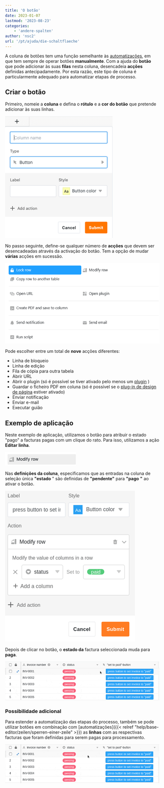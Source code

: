 ```yaml
---
title: 'O botão'
date: 2023-01-07
lastmod: '2023-08-23'
categories:
    - 'andere-spalten'
author: 'nsc2'
url: '/pt/ajuda/die-schaltflaeche'
---
```


A coluna de botões tem uma função semelhante às [automatizações](https://seatable.io/pt/docs/arbeiten-mit-automationen/anlegen-einer-automation/), em que tem sempre de operar botões **manualmente**. Com a ajuda do **botão** que pode adicionar às suas **filas** nesta coluna, desencadeia **acções** definidas antecipadamente. Por esta razão, este tipo de coluna é particularmente adequado para automatizar etapas de processo.

## Criar o botão

Primeiro, nomeie a **coluna** e defina o **rótulo** e a **cor do botão** que pretende adicionar às suas linhas.

![Criar um botão](images/create-button-column.png)

No passo seguinte, define-se qualquer número de **acções** que devem ser desencadeadas através da activação do botão. Tem a opção de mudar **várias** acções em sucessão.

![Painel com nove botões de ação](images/New-button-action-modal.png)

Pode escolher entre um total de **nove** acções diferentes:

- Linha de bloqueio
- Linha de edição
- Fila de cópia para outra tabela
- Abrir URL
- Abrir o plugin (só é possível se tiver ativado pelo menos um [plugin](https://seatable.io/pt/docs/arbeiten-mit-plugins/was-ist-ein-plugin/) )
- Guardar o ficheiro PDF em coluna (só é possível se o [plug-in de design de página](https://seatable.io/pt/docs/seitendesign-plugin/anleitung-zum-seitendesign-plugin/) estiver ativado)
- Enviar notificação
- Enviar e-mail
- Executar guião

## Exemplo de aplicação

Neste exemplo de aplicação, utilizamos o botão para atribuir o estado "pago" a facturas pagas com um clique do rato. Para isso, utilizamos a ação **Editar linha**.

![Selecção da acção que é desencadeada através da activação do botão](images/modify-row.png)

Nas **definições da coluna**, especificamos que as entradas na coluna de seleção única **"estado** " são definidas de **"pendente"** para **"pago** **"** ao ativar o botão.

![Definição do botão no exemplo de aplicação](images/settings-of-the-button-column-in-the-example.png)

Depois de clicar no botão, o **estado da** factura seleccionada muda para **paga**.

![Acção desencadeada no exemplo de aplicação de botões](images/example-button-column.gif)

### Possibilidade adicional

Para estender a automatização das etapas do processo, também se pode utilizar botões em combinação com [automatizações]({{< relref "help/base-editor/zeilen/sperren-einer-zeile" >}}) as **linhas** com as respectivas facturas que foram definidas para serem pagas para processamento.

![Exemplo de aplicação para utilizar o botão em combinação com as automatizações](images/use-the-button-cplumn-with-automations.gif)
